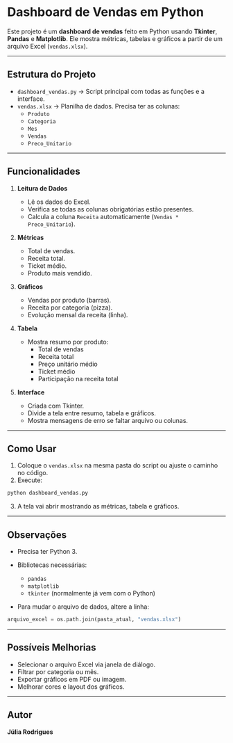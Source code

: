 # Dashboard de Vendas em Python

Este projeto é um **dashboard de vendas** feito em Python usando **Tkinter**, **Pandas** e **Matplotlib**. Ele mostra métricas, tabelas e gráficos a partir de um arquivo Excel (`vendas.xlsx`).

---

## Estrutura do Projeto

- `dashboard_vendas.py` → Script principal com todas as funções e a interface.
- `vendas.xlsx` → Planilha de dados. Precisa ter as colunas:
  - `Produto`
  - `Categoria`
  - `Mes`
  - `Vendas`
  - `Preco_Unitario`

---

## Funcionalidades

1. **Leitura de Dados**
   - Lê os dados do Excel.
   - Verifica se todas as colunas obrigatórias estão presentes.
   - Calcula a coluna `Receita` automaticamente (`Vendas * Preco_Unitario`).

2. **Métricas**
   - Total de vendas.
   - Receita total.
   - Ticket médio.
   - Produto mais vendido.

3. **Gráficos**
   - Vendas por produto (barras).
   - Receita por categoria (pizza).
   - Evolução mensal da receita (linha).

4. **Tabela**
   - Mostra resumo por produto:
     - Total de vendas
     - Receita total
     - Preço unitário médio
     - Ticket médio
     - Participação na receita total

5. **Interface**
   - Criada com Tkinter.
   - Divide a tela entre resumo, tabela e gráficos.
   - Mostra mensagens de erro se faltar arquivo ou colunas.

---

## Como Usar

1. Coloque o `vendas.xlsx` na mesma pasta do script ou ajuste o caminho no código.
2. Execute:

```bash
python dashboard_vendas.py
```

3. A tela vai abrir mostrando as métricas, tabela e gráficos.

---

## Observações

- Precisa ter Python 3.
- Bibliotecas necessárias:
  - `pandas`
  - `matplotlib`
  - `tkinter` (normalmente já vem com o Python)

- Para mudar o arquivo de dados, altere a linha:

```python
arquivo_excel = os.path.join(pasta_atual, "vendas.xlsx")
```

---

## Possíveis Melhorias

- Selecionar o arquivo Excel via janela de diálogo.
- Filtrar por categoria ou mês.
- Exportar gráficos em PDF ou imagem.
- Melhorar cores e layout dos gráficos.

---

## Autor

**Júlia Rodrigues**
